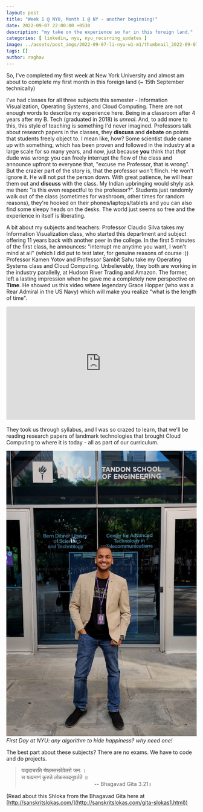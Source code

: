 ```yaml
---
layout: post
title: "Week 1 @ NYU, Month 1 @ NY - another beginning!"
date: 2022-09-07 22:00:00 +0530
description: "my take on the experience so far in this foreign land."
categories: [ linkedin, nyu, nyu_recurring_updates ]
image: ../assets/post_imgs/2022-09-07-li-nyu-w1-m1/thumbnail_2022-09-07-li-nyu-w1-m1.jpg
tags: []
author: raghav
---
```


[day1_nyu_image]: ../assets/post_imgs/2022-09-07-li-nyu-w1-m1/nyu_day1.jpg

<!-- <style>
    .container {
  position: relative;
  overflow: hidden;
  width: 100%;
  padding-top: 56.25%; /* 16:9 Aspect Ratio (divide 9 by 16 = 0.5625) */
}

/* Then style the iframe to fit in the container div with full height and width */
.responsive-iframe {
  position: absolute;
  top: 0;
  left: 0;
  bottom: 0;
  right: 0;
  width: 100%;
  height: 100%;
}
</style> -->
So, I've completed my first week at New York University and almost am about to complete my first month in this foreign land (~ 15th September technically)

I've had classes for all three subjects this semester - Information Visualization, Operating Systems, and Cloud Computing. There are not enough words to describe my experience here. Being in a classroom after 4 years after my B. Tech (graduated in 2018) is _unreal_. And, to add more to this, this style of teaching is something I'd never imagined. Professors talk about research papers in the classes, they **discuss** and **debate** on points that students freely object to. I mean like, how? Some scientist dude came up with something, which has been proven and followed in the industry at a large scale for so many years, and now, just because **you** think that _that_ dude was wrong: you can freely interrupt the flow of the class and announce upfront to everyone that, "excuse me Professor, that is wrong". But the crazier part of the story is, that the professor won't flinch. He won't ignore it. He will not put the person down. With great patience, he will hear them out and **discuss** with the class. My Indian upbringing would shyly ask me then: "is this even respectful to the professor?". Students just randomly walk out of the class (sometimes for washroom, other times for random reasons), they're hooked on their phones/laptops/tablets and you can also find some sleepy heads on the desks. The world just seems so free and the experience in itself is liberating.

A bit about my subjects and teachers:
Professor Claudio Silva takes my Information Visualization class, who started this department and subject offering 11 years back with another peer in the college. In the first 5 minutes of the first class, he announces: "interrupt me anytime you want, I won't mind at all" (which I did put to test later, for genuine reasons of course :))
Professor Kamen Yotov and Professor Sambit Sahu take my Operating Systems class and Cloud Computing. Unbelievably, they both are working in the industry parallelly, at Hudson River Trading and Amazon. The former, left a lasting impression when he gave me a completely new perspective on **Time**. He showed us this video where legendary Grace Hopper (who was a Rear Admiral in the US Navy) which will make you realize "what is the length of time". 

<iframe width="500" height="300" src="https://www.youtube.com/embed/9eyFDBPk4Yw" title="YouTube video player" frameborder="0" allow="accelerometer; autoplay; clipboard-write; encrypted-media; gyroscope; picture-in-picture" allowfullscreen></iframe>

They took us through syllabus, and I was so crazed to learn, that we'll be reading research papers of landmark technologies that brought Cloud Computing to where it is today - all as part of our curriculum.

![first day at NYU][day1_nyu_image]
*First Day at NYU: any algorithm to hide happiness? why need one!*

The best part about these subjects? There are no exams. We have to code and do projects.


> यद्यदाचरति श्रेष्ठस्तत्तदेवेतरो जनः ।        
> स यत्प्रमाणं कुरुते लोकस्तदनुवर्तते ॥   
> &nbsp;&nbsp;&nbsp;&nbsp;&nbsp;&nbsp;&nbsp;&nbsp;&nbsp;&nbsp;&nbsp;&nbsp;&nbsp;&nbsp;&nbsp;&nbsp;&nbsp;&nbsp;&nbsp;&nbsp;&nbsp;&nbsp;&nbsp;&nbsp;&nbsp;&nbsp;&nbsp;&nbsp;&nbsp;&nbsp;&nbsp;&nbsp;&nbsp;&nbsp;&nbsp;&nbsp;&nbsp;&nbsp;&nbsp;&nbsp;&nbsp;&nbsp;&nbsp;&nbsp;&nbsp;&nbsp;&nbsp;&nbsp;&nbsp;-- Bhagavad Gita 3.21॥

(Read about this Shloka from the Bhagavad Gita here at [http://sanskritslokas.com/](http://sanskritslokas.com/gita-slokas1.html))